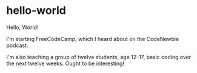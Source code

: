 # hello-world
Hello, World!

I'm starting FreeCodeCamp, which I heard about on the CodeNewbie podcast.

I'm also teaching a group of twelve students, age 12-17, basic coding over the next twelve weeks. Ought to be interesting!

